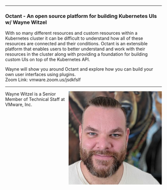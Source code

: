 <style>
  .wrapper {margin-top:75px;}
  header {top:20px!important;
  .session-wrapper{border:1px solid #36373b; border-radius:5px; padding:20px; background-color:##D3D3D3;}
  
</style>
<hr/>

### **Octant - An open source platform for building Kubernetes UIs w/ Wayne Witzel**
<div class="session-wrapper">
With so many different resources and custom resources within a Kubernetes cluster it can be difficult to understand how all of these resources are connected and their conditions. Octant is an extensible platform that enables users to better understand and work with their resources in the cluster along with providing a foundation for building custom UIs on top of the Kubernetes API.

Wayne will show you around Octant and explore how you can build your own user interfaces using plugins.<br>
Zoom Link: vmware.zoom.us/jsdkfslf 
</div>

<hr/>
<img src="wayne_witzel.jpg" alt="Wayne Witzel" width="300" height="300" align="right">
    
<p>Wayne Witzel is a Senior Member of Technical Staff at VMware, Inc.</p>


